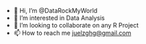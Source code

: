 - 👋 Hi, I’m @DataRockMyWorld
- 👀 I’m interested in Data Analysis
- 💞️ I’m looking to collaborate on any R Project
- 📫 How to reach me juelzghg@gmail.com

<!---
DataRockMyWorld/DataRockMyWorld is a ✨ special ✨ repository because its `README.md` (this file) appears on your GitHub profile.
You can click the Preview link to take a look at your changes.
--->
